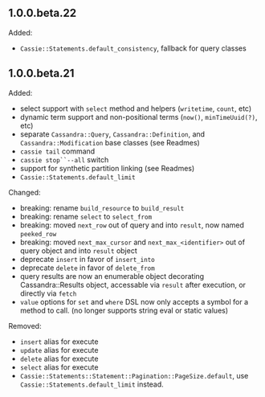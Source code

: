 ## 1.0.0.beta.22

Added:
  - `Cassie::Statements.default_consistency`, fallback for query classes

## 1.0.0.beta.21

Added:
  - select support with `select` method and helpers (`writetime`, `count`, etc)
  - dynamic term support and non-positional terms (`now()`, `minTimeUuid(?)`, etc)
  - separate `Cassandra::Query`, `Cassandra::Definition`, and `Cassandra::Modification` base classes (see Readmes)
  - `cassie tail` command
  - `cassie stop``--all` switch
  - support for synthetic partition linking (see Readmes)
  - `Cassie::Statements.default_limit`

Changed:
  - breaking: rename `build_resource` to `build_result`
  - breaking: rename `select` to `select_from`
  - breaking: moved `next_row` out of query and into `result`, now named `peeked_row`
  - breaking: moved `next_max_cursor` and `next_max_<identifier>` out of query object and into `result` object
  - deprecate `insert` in favor of `insert_into`
  - deprecate `delete` in favor of `delete_from`
  - query results are now an enumerable object decorating Cassandra::Results object, accessable via `result` after execution, or directly via `fetch`
  - `value` options for `set` and `where` DSL now only accepts a symbol for a method to call. (no longer supports string eval or static values)

Removed:
  - `insert` alias for execute
  - `update` alias for execute
  - `delete` alias for execute
  - `select` alias for execute
  - `Cassie::Statements::Statement::Pagination::PageSize.default`, use `Cassie::Statements.default_limit` instead.